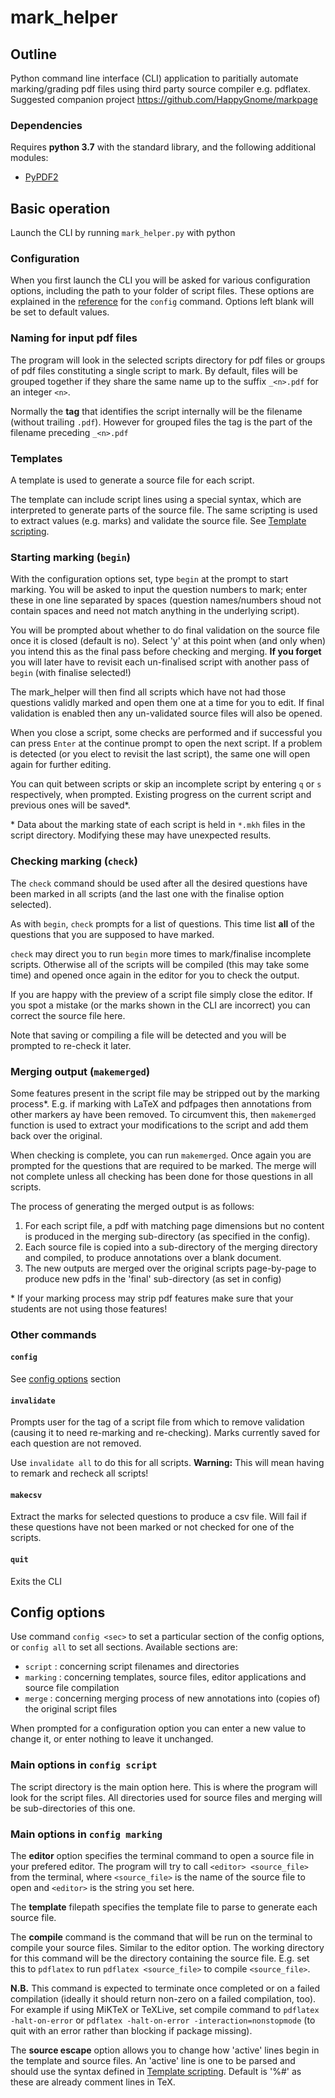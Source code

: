 # mark_helper

## Outline
Python command line interface (CLI) application to paritially automate
marking/grading pdf files using third party source compiler e.g. pdflatex.
Suggested companion project <https://github.com/HappyGnome/markpage>

### Dependencies
 Requires **python 3.7** with the standard library, and the following additional modules:
* [PyPDF2](https://pypi.org/project/PyPDF2/)

## Basic operation
Launch the CLI by running `mark_helper.py` with python

### Configuration
When you first launch the CLI you will be asked for various configuration options, including the path to your folder of script files. These options are explained in the [reference](#config_ref) for the `config` command. Options left blank will be set to default values.

### Naming for input pdf files
The program will look in the selected scripts directory for pdf files or groups of pdf files constituting a single script to mark. By default, files will be grouped together if they share the same name up to the suffix `_<n>.pdf` for an integer `<n>`.

Normally the **tag** that identifies the script internally will be the filename (without trailing `.pdf`). However for grouped files the tag is the part of the filename preceding `_<n>.pdf`

### Templates
A template is used to generate a source file for each script.

The template can include script lines using a special syntax, which are interpreted to generate parts of the source file. The same scripting is used to extract values (e.g. marks) and validate the source file. See [Template scripting](Template_scripting.md).

### Starting marking (`begin`)
With the configuration options set, type `begin` at the prompt to start marking. You will be asked to input the question numbers to mark; enter these in one line separated by spaces (question names/numbers shoud not contain spaces and need not match anything in the underlying script).

You will be prompted about whether to do final validation on the source file once it is closed (default is no). Select 'y' at this point when (and only when) you intend this as the final pass before checking and merging. **If you forget** you will later have to revisit each un-finalised script with another pass of `begin` (with finalise selected!)

The mark_helper will then find all scripts which have not had those questions validly marked and open them one at a time for you to edit. If final validation is enabled then any un-validated source files will also be opened.

When you close a script, some checks are performed and if successful you can press `Enter` at the continue prompt to open the next script. If a problem is detected (or you elect to revisit the last script), the same one will open again for further editing.

You can quit between scripts or skip an incomplete script by entering `q` or `s` respectively, when prompted. Existing progress on the current script and previous ones will be saved*.

\* Data about the marking state of each script is held in `*.mkh` files in the script directory. Modifying these may have unexpected results.

### Checking marking (`check`)
The `check` command should be used after all the desired questions have been marked in all scripts (and the last one with the finalise option selected).

As with `begin`, `check` prompts for a list of questions. This time list **all** of the questions that you are supposed to have marked.

`check` may direct you to run `begin` more times to mark/finalise incomplete scripts. Otherwise all of the scripts will be compiled (this may take some time) and opened once again in the editor for you to check the output.

If you are happy with the preview of a script file simply close the editor. If you spot a mistake (or the marks shown in the CLI are incorrect) you can correct the source file here.

Note that saving or compiling a file will be detected and you will be prompted to re-check it later.

### Merging output (`makemerged`)

Some features present in the script file may be stripped out by the marking process\*. E.g. if marking with LaTeX and pdfpages then annotations from other markers ay have been removed. To circumvent this, then `makemerged` function is used to extract your modifications to the script and add them back over the original.

When checking is complete, you can run `makemerged`. Once again you are prompted for the questions that are required to be marked. The merge will not complete unless all checking has been done for those questions in all scripts.

The process of generating the merged output is as follows:
1. For each script file, a pdf with matching page dimensions but no content is produced in the merging sub-directory (as specified in the config).
2. Each source file is copied into a sub-directory of the merging directory and compiled, to produce annotations over a blank document.
3. The new outputs are merged over the original scripts page-by-page to produce new pdfs in the 'final' sub-directory (as set in config)

\* If your marking process may strip pdf features make sure that your students are not using those features!
### Other commands
#### `config`
See [config options](#config_ref) section

#### `invalidate`
Prompts user for the tag of a script file from which to remove validation (causing it to need re-marking and re-checking). Marks currently saved for each question are not removed.

Use `invalidate all` to do this for all scripts. **Warning:** This will mean having to remark and recheck all scripts!

#### `makecsv`
Extract the marks for selected questions to produce a csv file. Will fail if these questions have not been marked or not checked for one of the scripts.

#### `quit`
Exits the CLI

## Config options <a name="config_ref"></a>
Use command `config <sec>` to set a particular section of the config options, or `config all` to set all sections. Available sections are:
+ `script` : concerning script filenames and directories
+ `marking` : concerning templates, source files, editor applications and source file compilation
+ `merge` : concerning merging process of new annotations into (copies of) the original script files

When prompted for a configuration option you can enter a new value to change it, or enter nothing to leave it unchanged.

### Main options in `config script`
The script directory is the main option here. This is where the program will look for the script files. All directories used for source files and merging will be sub-directories of this one.

### Main options in `config marking`
The **editor** option specifies the terminal command to open a source file in your prefered editor. The program will try to call `<editor> <source_file>` from the terminal, where `<source_file>` is the name of the source file to open and `<editor>` is the string you set here.

The **template** filepath specifies the template file to parse to generate each source file.

The **compile** command is the command that will be run on the terminal to compile your source files. Similar to the editor option. The working directory for this command will be the directory containing the source file. E.g. set this to `pdflatex` to run `pdflatex <source_file>` to compile `<source_file>`.

**N.B.** This command is expected to terminate once completed or on a failed compilation (ideally it should return non-zero on a failed compilation, too). For example if using MiKTeX or TeXLive, set compile command to   `pdflatex -halt-on-error` or `pdflatex -halt-on-error -interaction=nonstopmode` (to quit with an error rather than blocking if package missing).

The **source escape** option allows you to change how 'active' lines begin in the template and source files.
An 'active' line is one to be parsed and should use the syntax defined in [Template scripting](Template_scripting.md). Default is '%#' as these are already comment lines in TeX.
